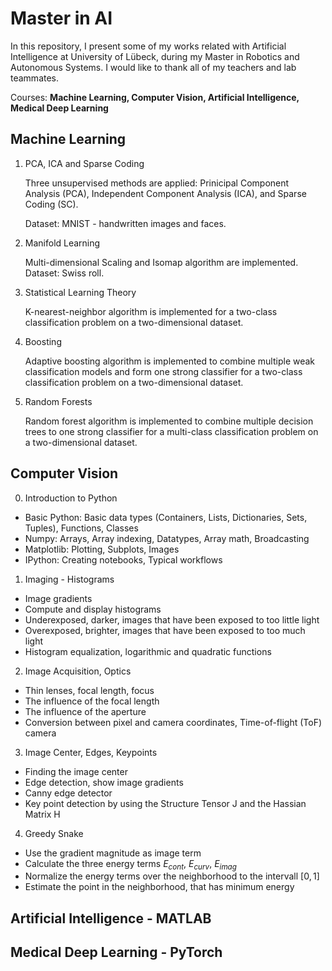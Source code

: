 # Master in AI 

In this repository, I present some of my works related with Artificial Intelligence at University of Lübeck, during my Master in Robotics and Autonomous Systems. I would like to thank all of my teachers and lab teammates.

Courses: **Machine Learning, Computer Vision, Artificial Intelligence, Medical Deep Learning**


## Machine Learning

1. PCA, ICA and Sparse Coding

    Three unsupervised methods are applied: Prinicipal Component Analysis (PCA), Independent Component Analysis (ICA), and Sparse Coding (SC).

    Dataset: MNIST - handwritten images and faces.
2. Manifold Learning 

    Multi-dimensional Scaling and Isomap algorithm are implemented. 
    Dataset: Swiss roll.

3. Statistical Learning Theory 

    K-nearest-neighbor algorithm is implemented for a two-class classification problem on a two-dimensional dataset.

4. Boosting 

    Adaptive boosting algorithm is implemented to combine multiple weak classification models and form one strong classifier for a two-class classification problem on a two-dimensional dataset.

5. Random Forests

    Random forest algorithm is implemented to combine multiple decision trees to one strong classifier for a multi-class classification problem on a two-dimensional dataset.


## Computer Vision 

0. Introduction to Python


* Basic Python: Basic data types (Containers, Lists, Dictionaries, Sets, Tuples), Functions, Classes
* Numpy: Arrays, Array indexing, Datatypes, Array math, Broadcasting
* Matplotlib: Plotting, Subplots, Images
* IPython: Creating notebooks, Typical workflows

1. Imaging - Histograms


* Image gradients
* Compute and display histograms
* Underexposed, darker, images that have been exposed to too little light
* Overexposed, brighter, images that have been exposed to too much light
* Histogram equalization, logarithmic and quadratic functions


2. Image Acquisition, Optics

* Thin lenses, focal length, focus
* The influence of the focal length
* The influence of the aperture
* Conversion between pixel and camera coordinates, Time-of-flight (ToF) camera

3. Image Center, Edges, Keypoints

* Finding the image center 
* Edge detection, show image gradients
* Canny edge detector
* Key point detection by using the Structure Tensor J and the Hassian Matrix H

4. Greedy Snake 

* Use the gradient magnitude as image term
* Calculate the three energy terms $E_{cont}$, $E_{curv}$, $E_{imag}$
* Normalize the energy terms over the neighborhood to the intervall $[0, 1]$
* Estimate the point in the neighborhood, that has minimum energy


## Artificial Intelligence - MATLAB


## Medical Deep Learning - PyTorch 


